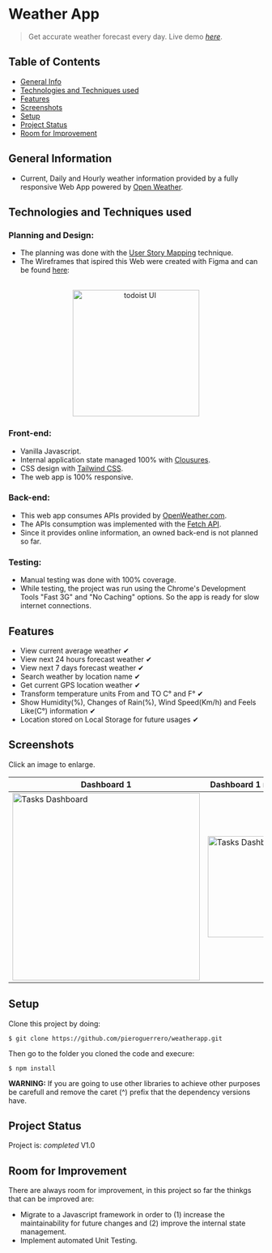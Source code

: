 
# Weather App
> Get accurate weather forecast every day. 
> Live demo [_here_](https://pieroguerrero.github.io/weatherapp/).

## Table of Contents
* [General Info](#general-information)
* [Technologies and Techniques used](#technologies-and-techniques-used)
* [Features](#features)
* [Screenshots](#screenshots)
* [Setup](#setup)
* [Project Status](#project-status)
* [Room for Improvement](#room-for-improvement)

## General Information
- Current, Daily and Hourly weather information provided by a fully responsive Web App powered by [Open Weather](https://openweathermap.org/).

## Technologies and Techniques used
### Planning and Design:
- The planning was done with the [User Story Mapping](https://www.visual-paradigm.com/guide/agile-software-development/what-is-user-story-mapping/) technique.
- The Wireframes that ispired this Web were created with Figma and can be found [here](https://www.figma.com/proto/PEKgppGBc75x91QNM0rSnE/WeatherApp?node-id=709%3A11729&scaling=min-zoom&page-id=702%3A11540&starting-point-node-id=709%3A11729):

<p align="center"><BR> <img src="https://user-images.githubusercontent.com/26049605/189367731-1ec93ce9-4e56-4517-962e-2e3a7b9cbedf.png" width="250px" height="auto" alt="todoist UI" title="Click to enlarge"> </p>


### Front-end:
- Vanilla Javascript.
- Internal application state managed 100% with [Clousures](https://developer.mozilla.org/en-US/docs/Web/JavaScript/Closures).
- CSS design with [Tailwind CSS](https://tailwindcss.com/). 
- The web app is 100% responsive.

### Back-end:
- This web app consumes APIs provided by [OpenWeather.com](https://openweathermap.org/).
- The APIs consumption was implemented with the [Fetch API](https://developer.mozilla.org/en-US/docs/Web/API/Fetch_API).
- Since it provides online information, an owned back-end is not planned so far.

### Testing:
- Manual testing was done with 100% coverage.
- While testing, the project was run using the Chrome's Development Tools "Fast 3G" and "No Caching" options. So the app is ready for slow internet connections.

## Features

- View current average weather ✔
- View next 24 hours forecast weather ✔
- View next 7 days forecast weather ✔
- Search weather by location name ✔
- Get current GPS location weather ✔
- Transform temperature units From and TO C° and F° ✔
- Show Humidity(%), Changes of Rain(%), Wind Speed(Km/h) and Feels Like(C°) information ✔
- Location stored on Local Storage for future usages ✔

## Screenshots
Click an image to enlarge.

| Dashboard 1 | Dashboard 1 responsive | Dashboard 2 |
| ------------ | -------------- | ------------- |
| <img src="https://user-images.githubusercontent.com/26049605/189377040-22dac376-4787-4041-9152-b3735654cdcd.png" width="370px" height="auto" alt="Tasks Dashboard" title="Click to enlarge">   | <img src="https://user-images.githubusercontent.com/26049605/189377750-3bc91486-81eb-45e0-a761-9b1faafd70d4.png" width="200px" height="auto" alt="Tasks Dashboard" title="Click to enlarge">     | <img src="https://user-images.githubusercontent.com/26049605/189377466-66ba3ba7-5282-45bd-8711-9be33404981c.png" width="200px" height="auto" alt="Editing Task" title="Click to enlarge">    |

## Setup
Clone this project by doing:
```
$ git clone https://github.com/pieroguerrero/weatherapp.git
```
Then go to the folder you cloned the code and execure:
```
$ npm install
```
**WARNING:** If you are going to use other libraries to achieve other purposes be carefull and remove the caret (^) prefix that the dependency versions have.

## Project Status
Project is: _completed_
V1.0

## Room for Improvement
There are always room for improvement, in this project so far the thinkgs that can be improved are:
- Migrate to a Javascript framework in order to (1) increase the maintainability for future changes and (2) improve the internal state management.
- Implement automated Unit Testing.

